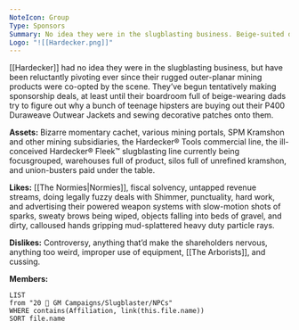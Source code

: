 ```yaml
---
NoteIcon: Group
Type: Sponsors
Summary: No idea they were in the slugblasting business. Beige-suited dads making bad sponsor deals.
Logo: "![[Hardecker.png]]"
---
```

[[Hardecker]] had no idea they were in the slugblasting business, but have been reluctantly pivoting ever since their rugged outer-planar mining products were co-opted by the scene. They’ve begun tentatively making sponsorship deals, at least until their boardroom full of beige-wearing dads try to figure out why a bunch of teenage hipsters are buying out their P400 Duraweave Outwear Jackets and sewing decorative patches onto
them.

**Assets:**
Bizarre momentary cachet, various mining portals, SPM Kramshon and other mining subsidiaries, the Hardecker® Tools commercial line, the ill-conceived Hardecker® Fleek™ slugblasting line currently being focusgrouped, warehouses full of product, silos full of unrefined kramshon, and union-busters paid under the table.

**Likes:**
[[The Normies|Normies]], fiscal solvency, untapped revenue streams, doing legally fuzzy deals with Shimmer, punctuality, hard work, and advertising their powered weapon systems with slow-motion shots of sparks, sweaty brows being wiped, objects falling into beds of gravel, and dirty, calloused hands gripping mud-splattered heavy duty particle rays.

**Dislikes:**
Controversy, anything that’d make the shareholders nervous, anything too weird, improper use of equipment, [[The Arborists]], and cussing.

**Members:**
```dataview
LIST
from "20 🌟 GM Campaigns/Slugblaster/NPCs"
WHERE contains(Affiliation, link(this.file.name))
SORT file.name
```